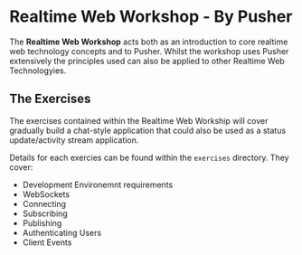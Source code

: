 # Realtime Web Workshop - By Pusher

The **Realtime Web Workshop** acts both as an introduction to core realtime web technology concepts and to Pusher. Whilst the workshop uses Pusher extensively the principles used can also be applied to other Realtime Web Technologyies.

## The Exercises

The exercises contained within the Realtime Web Workship will cover gradually build a chat-style application that could also be used as a status update/activity stream application.

Details for each exercies can be found within the `exercises` directory. They cover:

* Development Environemnt requirements
* WebSockets
* Connecting
* Subscribing
* Publishing
* Authenticating Users
* Client Events